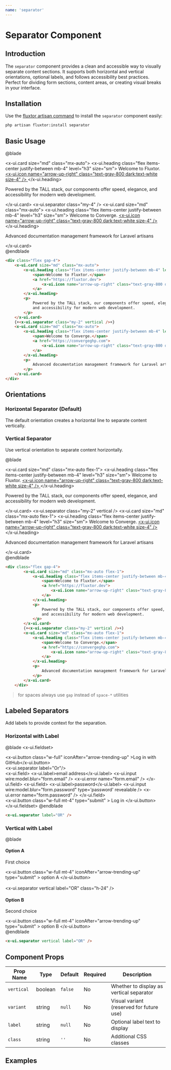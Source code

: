 ```yaml
---
name: 'separator'
---
```


# Separator Component

## Introduction

The `separator` component provides a clean and accessible way to visually separate content sections. It supports both horizontal and vertical orientations, optional labels, and follows accessibility best practices. Perfect for dividing form sections, content areas, or creating visual breaks in your interface.

## Installation

Use the [fluxtor artisan command](/docs/guides/installation#content-component-management) to install the `separator` component easily:

```bash
php artisan fluxtor:install separator
```
## Basic Usage


@blade
<x-demo class="max-w-md">
    <div class="">
        <x-ui.card size="md" class="mx-auto">
            <x-ui.heading class="flex items-center justify-between mb-4" level="h3" size="sm">
                <span>Welcome to Fluxtor.</span>
                <a href="https://fluxtor.dev">
                    <x-ui.icon name="arrow-up-right" class="text-gray-800 dark:text-white size-4" />
                </a>
            </x-ui.heading>
            <p>
                Powered by the TALL stack, our components offer speed, elegance,
                and accessibility for modern web development. 
            </p>
        </x-ui.card>
        <x-ui.separator class="my-4" />
        <x-ui.card size="md" class="mx-auto">
            <x-ui.heading class="flex items-center justify-between mb-4" level="h3" size="sm">
                <span>Welcome to Converge.</span>
                <a href="https://convergeghp.com">
                    <x-ui.icon name="arrow-up-right" class="text-gray-800 dark:text-white size-4" />
                </a>
            </x-ui.heading>
            <p>
                Advanced documentation management framework for Laravel artisans  
            </p>
        </x-ui.card>
    </div>
</x-demo>
@endblade

```html
<div class="flex gap-4">
    <x-ui.card size="md" class="mx-auto">
        <x-ui.heading class="flex items-center justify-between mb-4" level="h3" size="sm">
            <span>Welcome to Fluxtor.</span>
            <a href="https://fluxtor.dev">
                <x-ui.icon name="arrow-up-right" class="text-gray-800 dark:text-white size-4" />
            </a>
        </x-ui.heading>
        <p>
            Powered by the TALL stack, our components offer speed, elegance,
            and accessibility for modern web development. 
        </p>
    </x-ui.card>
    {+<x-ui.separator class="my-2" vertical />+}
    <x-ui.card size="md" class="mx-auto">
        <x-ui.heading class="flex items-center justify-between mb-4" level="h3" size="sm">
            <span>Welcome to Converge.</span>
            <a href="https://convergeghp.com">
                <x-ui.icon name="arrow-up-right" class="text-gray-800 dark:text-white size-4" />
            </a>
        </x-ui.heading>
        <p>
            Advanced documentation management framework for Laravel artisans  
        </p>
    </x-ui.card>
</div>
```



## Orientations

### Horizontal Separator (Default)

The default orientation creates a horizontal line to separate content vertically.

### Vertical Separator

Use vertical orientation to separate content horizontally.

@blade
<x-demo class="w-full">
    <div class="flex gap-4">
        <x-ui.card size="md" class="mx-auto flex-1">
            <x-ui.heading class="flex items-center justify-between mb-4" level="h3" size="sm">
                <span>Welcome to Fluxtor.</span>
                <a href="https://fluxtor.dev">
                    <x-ui.icon name="arrow-up-right" class="text-gray-800 dark:text-white size-4" />
                </a>
            </x-ui.heading>
            <p>
                Powered by the TALL stack, our components offer speed, elegance,
                and accessibility for modern web development. 
            </p>
        </x-ui.card>
        <x-ui.separator class="my-2" vertical />
        <x-ui.card size="md" class="mx-auto flex-1">
            <x-ui.heading class="flex items-center justify-between mb-4" level="h3" size="sm">
                <span>Welcome to Converge.</span>
                <a href="https://convergeghp.com">
                    <x-ui.icon name="arrow-up-right" class="text-gray-800 dark:text-white size-4" />
                </a>
            </x-ui.heading>
            <p>
                Advanced documentation management framework for Laravel artisans  
            </p>
        </x-ui.card>
    </div>
</x-demo>
@endblade

```html
<div class="flex gap-4">
        <x-ui.card size="md" class="mx-auto flex-1">
            <x-ui.heading class="flex items-center justify-between mb-4" level="h3" size="sm">
                <span>Welcome to Fluxtor.</span>
                <a href="https://fluxtor.dev">
                    <x-ui.icon name="arrow-up-right" class="text-gray-800 dark:text-white size-4" />
                </a>
            </x-ui.heading>
            <p>
                Powered by the TALL stack, our components offer speed, elegance,
                and accessibility for modern web development. 
            </p>
        </x-ui.card>
        {+<x-ui.separator class="my-2" vertical />+}
        <x-ui.card size="md" class="mx-auto flex-1">
            <x-ui.heading class="flex items-center justify-between mb-4" level="h3" size="sm">
                <span>Welcome to Converge.</span>
                <a href="https://convergeghp.com">
                    <x-ui.icon name="arrow-up-right" class="text-gray-800 dark:text-white size-4" />
                </a>
            </x-ui.heading>
            <p>
                Advanced documentation management framework for Laravel artisans  
            </p>
        </x-ui.card>
    </div>
```
> for spaces always use `gap` instead of `space-*`  utilities

## Labeled Separators

Add labels to provide context for the separation.

### Horizontal with Label

@blade
<x-demo class="max-w-md">
    <x-ui.fieldset>
    <div class="w-full text-center">
        <x-ui.button
            class="w-full"
            iconAfter="arrow-trending-up"
        >Log in with GitHub</x-ui.button>
    </div>
    <x-ui.separator label="Or"/>
    <div class="space-y-4">
        <x-ui.field>
            <x-ui.label>email address</x-ui.label>
            <x-ui.input
                wire:model.blur="form.email"
            />
            <x-ui.error name="form.email" />
        </x-ui.field>
        <x-ui.field>
            <x-ui.label>password</x-ui.label>
            <x-ui.input
                wire:model.blur="form.password"
                type='password'
                revealable
            />
            <x-ui.error name="form.password" />
        </x-ui.field>
    </div>
    <x-ui.button 
        class="w-full mt-4"
        type="submit"
    >
        Log in
    </x-ui.button>
    </x-ui.fieldset>
</x-demo>
@endblade

```html
<x-ui.separator label="OR" />
```

### Vertical with Label

@blade
<x-demo class="w-full">
    <div class="flex items-center justify-center gap-6 py-8">
        <div class="text-center">
            <h4 class="font-medium">Option A</h4>
            <p class="text-sm text-gray-600">First choice</p>
            <x-ui.button 
                class="w-full mt-4"
                iconAfter="arrow-trending-up"
                type="submit"
            >
                option A
            </x-ui.button>
        </div>  
        <x-ui.separator vertical label="OR" class="h-24" />
        <div class="text-center">
            <h4 class="font-medium">Option B</h4>
            <p class="text-sm text-gray-600">Second choice</p>
           <x-ui.button 
                class="w-full mt-4"
                iconAfter="arrow-trending-up"
                type="submit"
            >
                option B 
            </x-ui.button>
        </div>
    </div>
</x-demo>
@endblade

```html
<x-ui.separator vertical label="OR" />
```



## Component Props

| Prop Name | Type | Default | Required | Description |
|-----------|------|---------|----------|-------------|
| `vertical` | boolean | `false` | No | Whether to display as vertical separator |
| `variant` | string | `null` | No | Visual variant (reserved for future use) |
| `label` | string | `null` | No | Optional label text to display |
| `class` | string | `''` | No | Additional CSS classes |

## Examples

